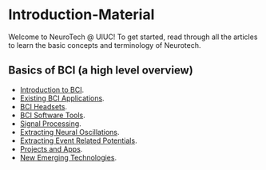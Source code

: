 # Introduction-Material
Welcome to NeuroTech @ UIUC!
To get started, read through all the articles to learn the basic concepts and terminology of Neurotech. 

## Basics of BCI (a high level overview)
  - [Introduction to BCI](http://learn.neurotechedu.com/introtobci/).
  - [Existing BCI Applications](http://learn.neurotechedu.com/applications/).
  - [BCI Headsets](http://learn.neurotechedu.com/headsets/).
  - [BCI Software Tools](http://learn.neurotechedu.com/introbci_software/).
  - [Signal Processing](http://learn.neurotechedu.com/preprocessing/).
  - [Extracting Neural Oscillations](http://learn.neurotechedu.com/oscillations/).
  - [Extracting Event Related Potentials](http://learn.neurotechedu.com/erp/).
  - [Projects and Apps](http://learn.neurotechedu.com/projects/).
  - [New Emerging Technologies](http://learn.neurotechedu.com/emerging_tech/).
